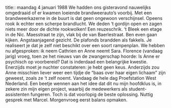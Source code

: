 title:: maandag 4 januari 1988
We hadden ons gisteravond nauwelijks omgedraaid of er kwamen loeiende brandweerauto’s voorbij. Met een brandweerkazerne in de buurt is dat geen ongewoon verschijnsel. Opeens rook ik echter een scherpe brandlucht. We deden ‘t gordijn open en zagen niets meer door de dichte rookwolken! Een reuzeschrik. ‘t Bleek een etage in de Nic. Maesstraat te zijn, vlak bij de van Baerlestraat. Ben even gaan kijken. Angstaanjagend gezicht. De plafonds brandden als fakkels. Je realiseert je dat je zelf niet beschikt over een soort rampenplan. We hebben nu afgesproken: ik neem Cathrien en Anne neemt Sara. Florence (vandaag jarig) vroeg, toen ze het nieuws van de zwangerschap hoorde: Is Anne er psychisch op voorbereid? Dat is inderdaad een belangrijke kwestie. Enerzijds moet je nuchter constateren: je hebt geen keus. Anderzijds zou Anne misschien liever weer een tijdje de “baas over haar eigen lichaam” zijn geweest, zoals ze ‘t zelf noemt.
Vandaag de hele dag Proefstation West Nederland. Een beetje wennen aan het idee dat dit nu mijn hoofdklus is, in zekere zin mijn eigen project, waarbij de medewerkers als student-assistenten fungeren. Toch is dat voorlopig de beste oplossing. Nuttig gesprek met Marcel. Morgenvroeg eerst balans opmaken.

